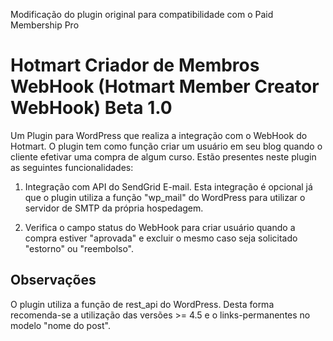 Modificação do plugin original para compatibilidade com o Paid Membership Pro 


# Hotmart Criador de Membros WebHook (Hotmart Member Creator WebHook) Beta 1.0
Um Plugin para WordPress que realiza a integração com o WebHook do Hotmart. O plugin tem como função criar um usuário em seu blog quando o cliente efetivar uma compra de algum curso.
Estão presentes neste plugin as seguintes funcionalidades:

1. Integração com API do SendGrid E-mail. Esta integração é opcional já que o plugin utiliza a função "wp_mail" do WordPress para utilizar o servidor de SMTP da própria hospedagem.

2. Verifica o campo status do WebHook para criar usuário quando a compra estiver "aprovada" e excluir o mesmo caso seja solicitado "estorno" ou "reembolso".

## Observações

O plugin utiliza a função de rest_api do WordPress. Desta forma recomenda-se a utilização das versões  >= 4.5 e o links-permanentes no modelo "nome do post".
